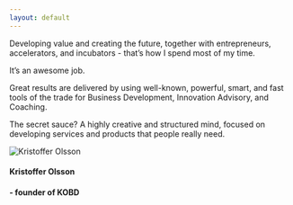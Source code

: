 ```yaml
---
layout: default
---
```


<div class="home">

  <p>Developing value and creating the future, together with entrepreneurs, accelerators, and incubators - that’s how I spend most of my time. </p><p>It’s an awesome job.</p>

  <p>Great results are delivered by using well-known, powerful, smart, and fast tools of the trade for Business Development, Innovation Advisory, and Coaching.</p>

  <p>The secret sauce? A highly creative and structured mind, focused on developing services and products that people really need.</p>


  <div class="me">
    <img src="{{ site.baseurl }}/assets/krol.jpg" alt="Kristoffer Olsson">
    <h4 class="name">Kristoffer Olsson</h4>
    <h4>- founder of KOBD</h4>
  </div>

</div>

